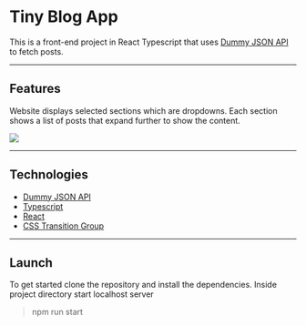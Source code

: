 # Tiny Blog App

This is a front-end project in React Typescript that uses [Dummy JSON API](https://dummyjson.com/) to fetch  posts.

***

## Features

Website displays selected sections which are dropdowns. Each section shows a list of posts that expand further to show the content.

![](imgReadme/TinyBlog.png)

***

## Technologies

  * [Dummy JSON API](https://dummyjson.com/)
  * [Typescript](https://www.typescriptlang.org/)
  * [React](https://reactjs.org/)
  * [CSS Transition Group](https://www.npmjs.com/package/react-transition-group)

***

## Launch


To get started clone the repository and install the dependencies. Inside project directory start localhost server

> npm run start